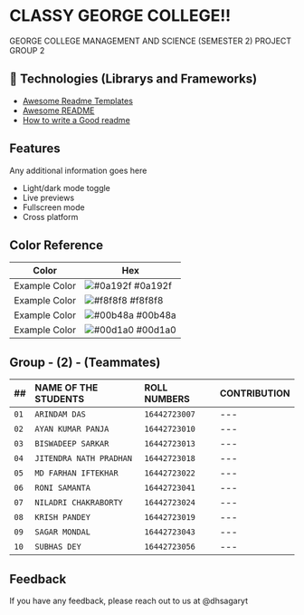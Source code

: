 
# CLASSY GEORGE COLLEGE!!

GEORGE COLLEGE MANAGEMENT AND SCIENCE (SEMESTER 2) PROJECT GROUP 2


## 🚀 Technologies (Librarys and Frameworks)

 - [Awesome Readme Templates](https://github.com/Sagar-Mondal-Git)
 - [Awesome README](https://github.com/Sagar-Mondal-Git)
 - [How to write a Good readme](https://github.com/Sagar-Mondal-Git)


## Features

Any additional information goes here



- Light/dark mode toggle
- Live previews
- Fullscreen mode
- Cross platform

## Color Reference

| Color             | Hex                                                                |
| ----------------- | ------------------------------------------------------------------ |
| Example Color | ![#0a192f](https://via.placeholder.com/10/0a192f?text=+) #0a192f |
| Example Color | ![#f8f8f8](https://via.placeholder.com/10/f8f8f8?text=+) #f8f8f8 |
| Example Color | ![#00b48a](https://via.placeholder.com/10/00b48a?text=+) #00b48a |
| Example Color | ![#00d1a0](https://via.placeholder.com/10/00b48a?text=+) #00d1a0 |


## Group - (2) - (Teammates)

| ##   | NAME OF THE STUDENTS    | ROLL NUMBERS    | CONTRIBUTION               |
| :--- | :---------------------- | :-------------- | :------------------------- |
| `01` | `ARINDAM DAS`           | `16442723007`   | --- |
| `02` | `AYAN KUMAR PANJA`      | `16442723010`   | --- |
| `03` | `BISWADEEP SARKAR`      | `16442723013`   | --- |
| `04` | `JITENDRA NATH PRADHAN` | `16442723018`   | --- |
| `05` | `MD FARHAN IFTEKHAR`    | `16442723022`   | --- |
| `06` | `RONI SAMANTA`          | `16442723041`   | --- |
| `07` | `NILADRI CHAKRABORTY`   | `16442723024`   | --- |
| `08` | `KRISH PANDEY`          | `16442723019`   | --- |
| `09` | `SAGAR MONDAL`          | `16442723043`   | --- |
| `10` | `SUBHAS DEY`            | `16442723056`   | --- |

## Feedback

If you have any feedback, please reach out to us at @dhsagaryt

